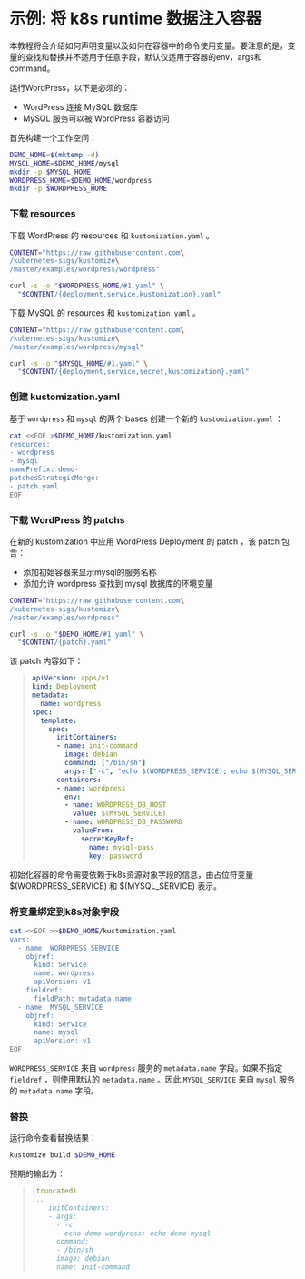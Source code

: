 # 示例: 将 k8s runtime 数据注入容器

本教程将会介绍如何声明变量以及如何在容器中的命令使用变量。要注意的是，变量的查找和替换并不适用于任意字段，默认仅适用于容器的env，args和command。

运行WordPress，以下是必须的：

- WordPress 连接 MySQL 数据库
- MySQL 服务可以被 WordPress 容器访问

首先构建一个工作空间：
<!-- @makeDemoHome @test -->
```bash
DEMO_HOME=$(mktemp -d)
MYSQL_HOME=$DEMO_HOME/mysql
mkdir -p $MYSQL_HOME
WORDPRESS_HOME=$DEMO_HOME/wordpress
mkdir -p $WORDPRESS_HOME
```

### 下载 resources

下载 WordPress 的 resources 和 `kustomization.yaml` 。

<!-- @downloadResources @test -->
```bash
CONTENT="https://raw.githubusercontent.com\
/kubernetes-sigs/kustomize\
/master/examples/wordpress/wordpress"

curl -s -o "$WORDPRESS_HOME/#1.yaml" \
  "$CONTENT/{deployment,service,kustomization}.yaml"
```

下载 MySQL 的 resources 和 `kustomization.yaml` 。

<!-- @downloadResources @test -->
```bash
CONTENT="https://raw.githubusercontent.com\
/kubernetes-sigs/kustomize\
/master/examples/wordpress/mysql"

curl -s -o "$MYSQL_HOME/#1.yaml" \
  "$CONTENT/{deployment,service,secret,kustomization}.yaml"
```

### 创建 kustomization.yaml

基于 `wordpress` 和 `mysql` 的两个 bases 创建一个新的 `kustomization.yaml` ：

<!-- @createKustomization @test -->
```bash
cat <<EOF >$DEMO_HOME/kustomization.yaml
resources:
- wordpress
- mysql
namePrefix: demo-
patchesStrategicMerge:
- patch.yaml
EOF
```

### 下载 WordPress 的 patchs

在新的 kustomization 中应用 WordPress Deployment 的 patch ，该 patch 包含：
- 添加初始容器来显示mysql的服务名称
- 添加允许 wordpress 查找到 mysql 数据库的环境变量

<!-- @downloadPatch @test -->
```bash
CONTENT="https://raw.githubusercontent.com\
/kubernetes-sigs/kustomize\
/master/examples/wordpress"

curl -s -o "$DEMO_HOME/#1.yaml" \
  "$CONTENT/{patch}.yaml"
```
该 patch 内容如下：
> ```yaml
> apiVersion: apps/v1
> kind: Deployment
> metadata:
>   name: wordpress
> spec:
>   template:
>     spec:
>       initContainers:
>       - name: init-command
>         image: debian
>         command: ["/bin/sh"]
>         args: ["-c", "echo $(WORDPRESS_SERVICE); echo $(MYSQL_SERVICE)"]
>       containers:
>       - name: wordpress
>         env:
>         - name: WORDPRESS_DB_HOST
>           value: $(MYSQL_SERVICE)
>         - name: WORDPRESS_DB_PASSWORD
>           valueFrom:
>             secretKeyRef:
>               name: mysql-pass
>               key: password
> ```
初始化容器的命令需要依赖于k8s资源对象字段的信息，由占位符变量 $(WORDPRESS_SERVICE) 和 $(MYSQL_SERVICE) 表示。

### 将变量绑定到k8s对象字段

<!-- @addVarRef @test -->
```bash
cat <<EOF >>$DEMO_HOME/kustomization.yaml
vars:
  - name: WORDPRESS_SERVICE
    objref:
      kind: Service
      name: wordpress
      apiVersion: v1
    fieldref:
      fieldPath: metadata.name
  - name: MYSQL_SERVICE
    objref:
      kind: Service
      name: mysql
      apiVersion: v1
EOF
```
`WORDPRESS_SERVICE` 来自 `wordpress` 服务的 `metadata.name` 字段。如果不指定 `fieldref` ，则使用默认的 `metadata.name` 。因此 `MYSQL_SERVICE` 来自 `mysql` 服务的 `metadata.name` 字段。

### 替换

运行命令查看替换结果：

<!-- @kustomizeBuild @test -->
```bash
kustomize build $DEMO_HOME
```

预期的输出为：

> ```yaml
> (truncated)
> ...
>     initContainers:
>     - args:
>       - -c
>       - echo demo-wordpress; echo demo-mysql
>       command:
>       - /bin/sh
>       image: debian
>       name: init-command
>
> ```
